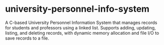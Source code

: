 # university-personnel-info-system

A C-based University Personnel Information System that manages records for students and professors using a linked list. Supports adding, updating, listing, and deleting records, with dynamic memory allocation and file I/O to save records to a file.
